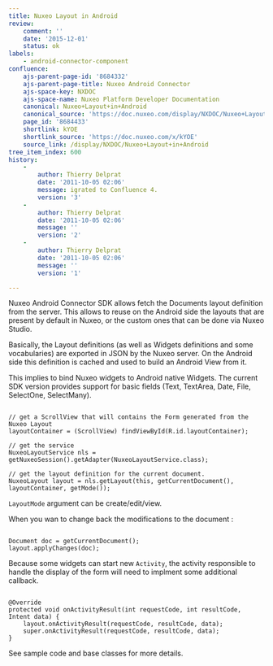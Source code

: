 ```yaml
---
title: Nuxeo Layout in Android
review:
    comment: ''
    date: '2015-12-01'
    status: ok
labels:
    - android-connector-component
confluence:
    ajs-parent-page-id: '8684332'
    ajs-parent-page-title: Nuxeo Android Connector
    ajs-space-key: NXDOC
    ajs-space-name: Nuxeo Platform Developer Documentation
    canonical: Nuxeo+Layout+in+Android
    canonical_source: 'https://doc.nuxeo.com/display/NXDOC/Nuxeo+Layout+in+Android'
    page_id: '8684433'
    shortlink: kYOE
    shortlink_source: 'https://doc.nuxeo.com/x/kYOE'
    source_link: /display/NXDOC/Nuxeo+Layout+in+Android
tree_item_index: 600
history:
    -
        author: Thierry Delprat
        date: '2011-10-05 02:06'
        message: igrated to Confluence 4.
        version: '3'
    -
        author: Thierry Delprat
        date: '2011-10-05 02:06'
        message: ''
        version: '2'
    -
        author: Thierry Delprat
        date: '2011-10-05 02:06'
        message: ''
        version: '1'

---
```

Nuxeo Android Connector SDK allows fetch the Documents layout definition from the server.
This allows to reuse on the Android side the layouts that are present by default in Nuxeo, or the custom ones that can be done via Nuxeo Studio.

Basically, the Layout definitions (as well as Widgets definitions and some vocabularies) are exported in JSON by the Nuxeo server.
On the Android side this definition is cached and used to build an Android View from it.

This implies to bind Nuxeo widgets to Android native Widgets.
The current SDK version provides support for basic fields (Text, TextArea, Date, File, SelectOne, SelectMany).

```

// get a ScrollView that will contains the Form generated from the Nuxeo Layout
layoutContainer = (ScrollView) findViewById(R.id.layoutContainer);

// get the service
NuxeoLayoutService nls = getNuxeoSession().getAdapter(NuxeoLayoutService.class);

// get the layout definition for the current document.
NuxeoLayout layout = nls.getLayout(this, getCurrentDocument(), layoutContainer, getMode());

```

`LayoutMode` argument can be create/edit/view.

When you wan to change back the modifications to the document :

```

Document doc = getCurrentDocument();
layout.applyChanges(doc);

```

Because some widgets can start new `Activity`, the activity responsible to handle the display of the form will need to implment some additional callback.

```

@Override
protected void onActivityResult(int requestCode, int resultCode, Intent data) {
	layout.onActivityResult(requestCode, resultCode, data);
	super.onActivityResult(requestCode, resultCode, data);
}

```

See sample code and base classes for more details.
